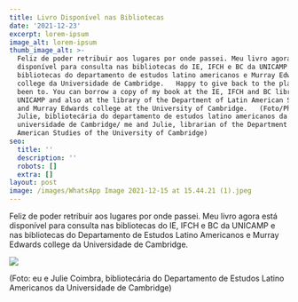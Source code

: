 ```yaml
---
title: Livro Disponível nas Bibliotecas
date: '2021-12-23'
excerpt: lorem-ipsum
image_alt: lorem-ipsum
thumb_image_alt: >-
  Feliz de poder retribuir aos lugares por onde passei. Meu livro agora está
  disponível para consulta nas bibliotecas do IE, IFCH e BC da UNICAMP e nas
  bibliotecas do departamento de estudos latino americanos e Murray Edwards
  college da Universidade de Cambridge.   Happy to give back to the places I’ve
  been to. You can borrow a copy of my book at the IE, IFCH and BC libraries at
  UNICAMP and also at the library of the Department of Latin American Studies
  and Murray Edwards college at the University of Cambridge.   (Foto/Photo: eu e
  Julie, bibliotecária do departamento de estudos latino americanos da
  universidade de Cambridge/ me and Julie, librarian of the Department of Latin
  American Studies of the University of Cambridge)
seo:
  title: ''
  description: ''
  robots: []
  extra: []
layout: post
image: /images/WhatsApp Image 2021-12-15 at 15.44.21 (1).jpeg
---
```

Feliz de poder retribuir aos lugares por onde passei. Meu livro agora está disponível para consulta nas bibliotecas do IE, IFCH e BC da UNICAMP e nas bibliotecas do Departamento de Estudos Latino Americanos e Murray Edwards college da Universidade de Cambridge. 

![](/images/WhatsApp%20Image%202021-12-15%20at%2015.44.21%20\(1\)-af34fffd.jpeg)

(Foto: eu e Julie Coimbra, bibliotecária do Departamento de Estudos Latino Americanos da Universidade de Cambridge)



